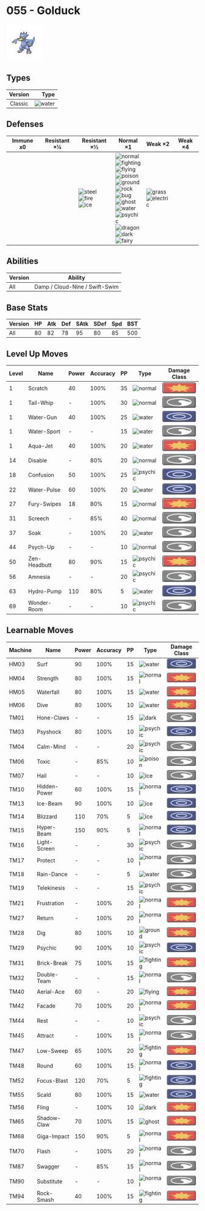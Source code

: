 # 055 - Golduck

![golduck](../img/pokemon/055.png)

## Types

| Version | Type                             |
| :-----: | -------------------------------: |
| Classic | ![water](../img/types/water.png) |

## Defenses

| Immune x0 | Resistant ×¼ | Resistant ×½                                                                                         | Normal ×1                                                                                                                                                                                                                                                                                                                                                                                                                                                                                                | Weak ×2                                                                     | Weak ×4 |
| --------- | ------------ | ---------------------------------------------------------------------------------------------------- | -------------------------------------------------------------------------------------------------------------------------------------------------------------------------------------------------------------------------------------------------------------------------------------------------------------------------------------------------------------------------------------------------------------------------------------------------------------------------------------------------------- | --------------------------------------------------------------------------- | ------- |
|           |              | ![steel](../img/types/steel.png)<br/>![fire](../img/types/fire.png)<br/>![ice](../img/types/ice.png) | ![normal](../img/types/normal.png)<br/>![fighting](../img/types/fighting.png)<br/>![flying](../img/types/flying.png)<br/>![poison](../img/types/poison.png)<br/>![ground](../img/types/ground.png)<br/>![rock](../img/types/rock.png)<br/>![bug](../img/types/bug.png)<br/>![ghost](../img/types/ghost.png)<br/>![water](../img/types/water.png)<br/>![psychic](../img/types/psychic.png)<br/>![dragon](../img/types/dragon.png)<br/>![dark](../img/types/dark.png)<br/>![fairy](../img/types/fairy.png) | ![grass](../img/types/grass.png)<br/>![electric](../img/types/electric.png) |         |

## Abilities

| Version | Ability                        |
| ------- | ------------------------------ |
| All     | Damp / Cloud-Nine / Swift-Swim |

## Base Stats

| Version | HP | Atk | Def | SAtk | SDef | Spd | BST |
| ------- | -- | --- | --- | ---- | ---- | --- | --- |
| All     | 80 | 82  | 78  | 95   | 80   | 85  | 500 |

## Level Up Moves

| Level | Name         | Power | Accuracy | PP | Type                                 | Damage Class                           |
| ----- | ------------ | ----- | -------- | -- | ------------------------------------ | -------------------------------------- |
| 1     | Scratch      | 40    | 100%     | 35 | ![normal](../img/types/normal.png)   | ![physical](../img/types/physical.png) |
| 1     | Tail-Whip    | -     | 100%     | 30 | ![normal](../img/types/normal.png)   | ![status](../img/types/status.png)     |
| 1     | Water-Gun    | 40    | 100%     | 25 | ![water](../img/types/water.png)     | ![special](../img/types/special.png)   |
| 1     | Water-Sport  | -     | -        | 15 | ![water](../img/types/water.png)     | ![status](../img/types/status.png)     |
| 1     | Aqua-Jet     | 40    | 100%     | 20 | ![water](../img/types/water.png)     | ![physical](../img/types/physical.png) |
| 14    | Disable      | -     | 80%      | 20 | ![normal](../img/types/normal.png)   | ![status](../img/types/status.png)     |
| 18    | Confusion    | 50    | 100%     | 25 | ![psychic](../img/types/psychic.png) | ![special](../img/types/special.png)   |
| 22    | Water-Pulse  | 60    | 100%     | 20 | ![water](../img/types/water.png)     | ![special](../img/types/special.png)   |
| 27    | Fury-Swipes  | 18    | 80%      | 15 | ![normal](../img/types/normal.png)   | ![physical](../img/types/physical.png) |
| 31    | Screech      | -     | 85%      | 40 | ![normal](../img/types/normal.png)   | ![status](../img/types/status.png)     |
| 37    | Soak         | -     | 100%     | 20 | ![water](../img/types/water.png)     | ![status](../img/types/status.png)     |
| 44    | Psych-Up     | -     | -        | 10 | ![normal](../img/types/normal.png)   | ![status](../img/types/status.png)     |
| 50    | Zen-Headbutt | 80    | 90%      | 15 | ![psychic](../img/types/psychic.png) | ![physical](../img/types/physical.png) |
| 56    | Amnesia      | -     | -        | 20 | ![psychic](../img/types/psychic.png) | ![status](../img/types/status.png)     |
| 63    | Hydro-Pump   | 110   | 80%      | 5  | ![water](../img/types/water.png)     | ![special](../img/types/special.png)   |
| 69    | Wonder-Room  | -     | -        | 10 | ![psychic](../img/types/psychic.png) | ![status](../img/types/status.png)     |

## Learnable Moves

| Machine | Name         | Power | Accuracy | PP | Type                                   | Damage Class                           |
| ------- | ------------ | ----- | -------- | -- | -------------------------------------- | -------------------------------------- |
| HM03    | Surf         | 90    | 100%     | 15 | ![water](../img/types/water.png)       | ![special](../img/types/special.png)   |
| HM04    | Strength     | 80    | 100%     | 15 | ![normal](../img/types/normal.png)     | ![physical](../img/types/physical.png) |
| HM05    | Waterfall    | 80    | 100%     | 15 | ![water](../img/types/water.png)       | ![physical](../img/types/physical.png) |
| HM06    | Dive         | 80    | 100%     | 10 | ![water](../img/types/water.png)       | ![physical](../img/types/physical.png) |
| TM01    | Hone-Claws   | -     | -        | 15 | ![dark](../img/types/dark.png)         | ![status](../img/types/status.png)     |
| TM03    | Psyshock     | 80    | 100%     | 10 | ![psychic](../img/types/psychic.png)   | ![special](../img/types/special.png)   |
| TM04    | Calm-Mind    | -     | -        | 20 | ![psychic](../img/types/psychic.png)   | ![status](../img/types/status.png)     |
| TM06    | Toxic        | -     | 85%      | 10 | ![poison](../img/types/poison.png)     | ![status](../img/types/status.png)     |
| TM07    | Hail         | -     | -        | 10 | ![ice](../img/types/ice.png)           | ![status](../img/types/status.png)     |
| TM10    | Hidden-Power | 60    | 100%     | 15 | ![normal](../img/types/normal.png)     | ![special](../img/types/special.png)   |
| TM13    | Ice-Beam     | 90    | 100%     | 10 | ![ice](../img/types/ice.png)           | ![special](../img/types/special.png)   |
| TM14    | Blizzard     | 110   | 70%      | 5  | ![ice](../img/types/ice.png)           | ![special](../img/types/special.png)   |
| TM15    | Hyper-Beam   | 150   | 90%      | 5  | ![normal](../img/types/normal.png)     | ![special](../img/types/special.png)   |
| TM16    | Light-Screen | -     | -        | 30 | ![psychic](../img/types/psychic.png)   | ![status](../img/types/status.png)     |
| TM17    | Protect      | -     | -        | 10 | ![normal](../img/types/normal.png)     | ![status](../img/types/status.png)     |
| TM18    | Rain-Dance   | -     | -        | 5  | ![water](../img/types/water.png)       | ![status](../img/types/status.png)     |
| TM19    | Telekinesis  | -     | -        | 15 | ![psychic](../img/types/psychic.png)   | ![status](../img/types/status.png)     |
| TM21    | Frustration  | -     | 100%     | 20 | ![normal](../img/types/normal.png)     | ![physical](../img/types/physical.png) |
| TM27    | Return       | -     | 100%     | 20 | ![normal](../img/types/normal.png)     | ![physical](../img/types/physical.png) |
| TM28    | Dig          | 80    | 100%     | 10 | ![ground](../img/types/ground.png)     | ![physical](../img/types/physical.png) |
| TM29    | Psychic      | 90    | 100%     | 10 | ![psychic](../img/types/psychic.png)   | ![special](../img/types/special.png)   |
| TM31    | Brick-Break  | 75    | 100%     | 15 | ![fighting](../img/types/fighting.png) | ![physical](../img/types/physical.png) |
| TM32    | Double-Team  | -     | -        | 15 | ![normal](../img/types/normal.png)     | ![status](../img/types/status.png)     |
| TM40    | Aerial-Ace   | 60    | -        | 20 | ![flying](../img/types/flying.png)     | ![physical](../img/types/physical.png) |
| TM42    | Facade       | 70    | 100%     | 20 | ![normal](../img/types/normal.png)     | ![physical](../img/types/physical.png) |
| TM44    | Rest         | -     | -        | 10 | ![psychic](../img/types/psychic.png)   | ![status](../img/types/status.png)     |
| TM45    | Attract      | -     | 100%     | 15 | ![normal](../img/types/normal.png)     | ![status](../img/types/status.png)     |
| TM47    | Low-Sweep    | 65    | 100%     | 20 | ![fighting](../img/types/fighting.png) | ![physical](../img/types/physical.png) |
| TM48    | Round        | 60    | 100%     | 15 | ![normal](../img/types/normal.png)     | ![special](../img/types/special.png)   |
| TM52    | Focus-Blast  | 120   | 70%      | 5  | ![fighting](../img/types/fighting.png) | ![special](../img/types/special.png)   |
| TM55    | Scald        | 80    | 100%     | 15 | ![water](../img/types/water.png)       | ![special](../img/types/special.png)   |
| TM56    | Fling        | -     | 100%     | 10 | ![dark](../img/types/dark.png)         | ![physical](../img/types/physical.png) |
| TM65    | Shadow-Claw  | 70    | 100%     | 15 | ![ghost](../img/types/ghost.png)       | ![physical](../img/types/physical.png) |
| TM68    | Giga-Impact  | 150   | 90%      | 5  | ![normal](../img/types/normal.png)     | ![physical](../img/types/physical.png) |
| TM70    | Flash        | -     | 100%     | 20 | ![normal](../img/types/normal.png)     | ![status](../img/types/status.png)     |
| TM87    | Swagger      | -     | 85%      | 15 | ![normal](../img/types/normal.png)     | ![status](../img/types/status.png)     |
| TM90    | Substitute   | -     | -        | 10 | ![normal](../img/types/normal.png)     | ![status](../img/types/status.png)     |
| TM94    | Rock-Smash   | 40    | 100%     | 15 | ![fighting](../img/types/fighting.png) | ![physical](../img/types/physical.png) |